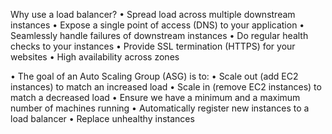 Why use a load balancer?
• Spread load across multiple downstream instances 
• Expose a single point of access (DNS) to your application
• Seamlessly handle failures of downstream instances 
• Do regular health checks to your instances 
• Provide SSL termination (HTTPS) for your websites
• High availability across zones


• The goal of an Auto Scaling Group (ASG) is to:
• Scale out (add EC2 instances) to match an increased load
• Scale in (remove EC2 instances) to match a decreased load
• Ensure we have a minimum and a maximum number of machines running
• Automatically register new instances to a load balancer
• Replace unhealthy instances
